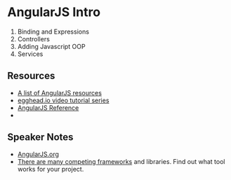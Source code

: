 # AngularJS Intro

1. Binding and Expressions
2. Controllers
3. Adding Javascript OOP
4. Services

## Resources

* [A list of AngularJS resources](https://github.com/jmcunningham/AngularJS-Learning)
* [egghead.io video tutorial series](http://www.youtube.com/playlist?list=PLP6DbQBkn9ymGQh2qpk9ImLHdSH5T7yw7)
* [AngularJS Reference](http://docs.angularjs.org/api/)
*

## Speaker Notes

* [AngularJS.org](http://angularjs.org/)
* [There are many competing frameworks](http://www.google.com/trends/explore?q=angularjs%2C+emberjs#q=angularjs%2C%20%20emberjs%2C%20%20backbonejs%2C%20%20canjs&date=today%2012-m&cmpt=q) and libraries. Find out what tool works for your project.
